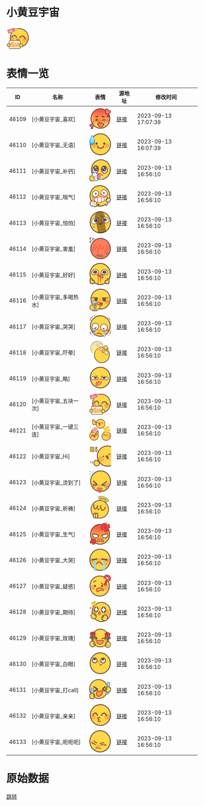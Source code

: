 # 小黄豆宇宙

<img src="./cover.png" height="60" alt="cover" />

# 表情一览

|ID|名称|表情|源地址|修改时间|
|----|----|----|----|----|
|46109|[小黄豆宇宙_喜欢]|<img src="./pic/046109_%5B小黄豆宇宙_喜欢%5D.png" height="60" alt="喜欢"/>|[链接](https://i0.hdslb.com/bfs/garb/e16c5ad93aaae06b307aa7060211178447b5faaf.png)|2023-09-13 17:07:39|
|46110|[小黄豆宇宙_无语]|<img src="./pic/046110_%5B小黄豆宇宙_无语%5D.png" height="60" alt="无语"/>|[链接](https://i0.hdslb.com/bfs/garb/a94bd1dd2b2b6dd84e01aff48e39ac9ab0bfa3de.png)|2023-09-13 16:07:39|
|46111|[小黄豆宇宙_补钙]|<img src="./pic/046111_%5B小黄豆宇宙_补钙%5D.png" height="60" alt="补钙"/>|[链接](https://i0.hdslb.com/bfs/garb/b5a9109cce429e2e8de8443ab0ad8f58f9df53af.png)|2023-09-13 16:56:10|
|46112|[小黄豆宇宙_喘气]|<img src="./pic/046112_%5B小黄豆宇宙_喘气%5D.png" height="60" alt="喘气"/>|[链接](https://i0.hdslb.com/bfs/garb/594b9bcaf8f4645fd5686dfc1da026b2b2be153f.png)|2023-09-13 16:56:10|
|46113|[小黄豆宇宙_怕怕]|<img src="./pic/046113_%5B小黄豆宇宙_怕怕%5D.png" height="60" alt="怕怕"/>|[链接](https://i0.hdslb.com/bfs/garb/0dfca516e1519ffd1fd5c3a91beb92bbfd00d510.png)|2023-09-13 16:56:10|
|46114|[小黄豆宇宙_害羞]|<img src="./pic/046114_%5B小黄豆宇宙_害羞%5D.png" height="60" alt="害羞"/>|[链接](https://i0.hdslb.com/bfs/garb/fd4b78dcc32ff9ba7a700e9503e18f385c944b66.png)|2023-09-13 16:56:10|
|46115|[小黄豆宇宙_好好]|<img src="./pic/046115_%5B小黄豆宇宙_好好%5D.png" height="60" alt="好好"/>|[链接](https://i0.hdslb.com/bfs/garb/ac862f37864900fa7a597361f5e30e970819967d.png)|2023-09-13 16:56:10|
|46116|[小黄豆宇宙_多喝热水]|<img src="./pic/046116_%5B小黄豆宇宙_多喝热水%5D.png" height="60" alt="多喝热水"/>|[链接](https://i0.hdslb.com/bfs/garb/a305bf08fb47b3364ceb34cf27730a063ca47318.png)|2023-09-13 16:56:10|
|46117|[小黄豆宇宙_哭哭]|<img src="./pic/046117_%5B小黄豆宇宙_哭哭%5D.png" height="60" alt="哭哭"/>|[链接](https://i0.hdslb.com/bfs/garb/0e7b291113a3b2fec37e24c6219808feae26927d.png)|2023-09-13 16:56:10|
|46118|[小黄豆宇宙_吓晕]|<img src="./pic/046118_%5B小黄豆宇宙_吓晕%5D.png" height="60" alt="吓晕"/>|[链接](https://i0.hdslb.com/bfs/garb/dc727ea5e66f6b333a4070545f72886cd28aa524.png)|2023-09-13 16:56:10|
|46119|[小黄豆宇宙_略]|<img src="./pic/046119_%5B小黄豆宇宙_略%5D.png" height="60" alt="略"/>|[链接](https://i0.hdslb.com/bfs/garb/c94dac8b0651d4b8f06163414463cb4136fbc116.png)|2023-09-13 16:56:10|
|46120|[小黄豆宇宙_五块一次]|<img src="./pic/046120_%5B小黄豆宇宙_五块一次%5D.png" height="60" alt="五块一次"/>|[链接](https://i0.hdslb.com/bfs/garb/003ecfc82dbea54bfd3368a45612d49e65a9919c.png)|2023-09-13 16:56:10|
|46121|[小黄豆宇宙_一键三连]|<img src="./pic/046121_%5B小黄豆宇宙_一键三连%5D.png" height="60" alt="一键三连"/>|[链接](https://i0.hdslb.com/bfs/garb/51a1944f1bd147f43c7d4cd3c2484fc84cedeb33.png)|2023-09-13 16:56:10|
|46122|[小黄豆宇宙_Hi]|<img src="./pic/046122_%5B小黄豆宇宙_Hi%5D.png" height="60" alt="Hi"/>|[链接](https://i0.hdslb.com/bfs/garb/6195c4c5b48a481e9e85cd4df9a640beeb339e4a.png)|2023-09-13 16:56:10|
|46123|[小黄豆宇宙_烫到了]|<img src="./pic/046123_%5B小黄豆宇宙_烫到了%5D.png" height="60" alt="烫到了"/>|[链接](https://i0.hdslb.com/bfs/garb/43a44e6dc6ef085c14b48598261fd83035be18e5.png)|2023-09-13 16:56:10|
|46124|[小黄豆宇宙_祈祷]|<img src="./pic/046124_%5B小黄豆宇宙_祈祷%5D.png" height="60" alt="祈祷"/>|[链接](https://i0.hdslb.com/bfs/garb/96216e9e9513f08035daf8bab6367a07089198b7.png)|2023-09-13 16:56:10|
|46125|[小黄豆宇宙_生气]|<img src="./pic/046125_%5B小黄豆宇宙_生气%5D.png" height="60" alt="生气"/>|[链接](https://i0.hdslb.com/bfs/garb/5ac85b8caede409456764cbba0776e88b5d07081.png)|2023-09-13 16:56:10|
|46126|[小黄豆宇宙_大哭]|<img src="./pic/046126_%5B小黄豆宇宙_大哭%5D.png" height="60" alt="大哭"/>|[链接](https://i0.hdslb.com/bfs/garb/0a8b9a0d2853f5cada5b3b1aa2b80f0eb8169d98.png)|2023-09-13 16:56:10|
|46127|[小黄豆宇宙_疑惑]|<img src="./pic/046127_%5B小黄豆宇宙_疑惑%5D.png" height="60" alt="疑惑"/>|[链接](https://i0.hdslb.com/bfs/garb/93d5a23d48fcadb589c20bbf8eac4930e1d30374.png)|2023-09-13 16:56:10|
|46128|[小黄豆宇宙_期待]|<img src="./pic/046128_%5B小黄豆宇宙_期待%5D.png" height="60" alt="期待"/>|[链接](https://i0.hdslb.com/bfs/garb/8e1566febc643d1cc261c532da50eb65a3479d0e.png)|2023-09-13 16:56:10|
|46129|[小黄豆宇宙_玫瑰]|<img src="./pic/046129_%5B小黄豆宇宙_玫瑰%5D.png" height="60" alt="玫瑰"/>|[链接](https://i0.hdslb.com/bfs/garb/29ad95097f819707f32a9d2866026a71a4ea9cc6.png)|2023-09-13 16:56:10|
|46130|[小黄豆宇宙_白眼]|<img src="./pic/046130_%5B小黄豆宇宙_白眼%5D.png" height="60" alt="白眼"/>|[链接](https://i0.hdslb.com/bfs/garb/8ca055373cafeaf620d83dbca6817ee2966e4d5a.png)|2023-09-13 16:56:10|
|46131|[小黄豆宇宙_打call]|<img src="./pic/046131_%5B小黄豆宇宙_打call%5D.png" height="60" alt="打call"/>|[链接](https://i0.hdslb.com/bfs/garb/ace9efbdcff3c38e935245099866acf66478ea14.png)|2023-09-13 16:56:10|
|46132|[小黄豆宇宙_亲亲]|<img src="./pic/046132_%5B小黄豆宇宙_亲亲%5D.png" height="60" alt="亲亲"/>|[链接](https://i0.hdslb.com/bfs/garb/53a1f6a4e24259408c62951d5c48501e27b716c1.png)|2023-09-13 16:56:10|
|46133|[小黄豆宇宙_呃呃呃]|<img src="./pic/046133_%5B小黄豆宇宙_呃呃呃%5D.png" height="60" alt="呃呃呃"/>|[链接](https://i0.hdslb.com/bfs/garb/9add8dd68823d54430fa0aa7eed5dd65cfb95a64.png)|2023-09-13 16:56:10|

# 原始数据

[跳转](./raw.json)


